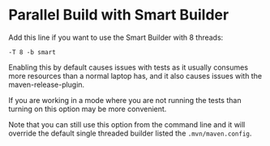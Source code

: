 # Parallel Build with Smart Builder

Add this line if you want to use the Smart Builder with 8 threads:

`-T 8 -b smart`

Enabling this by default causes issues with tests as it usually consumes more resources than a normal laptop has, and it also causes issues with the maven-release-plugin.

If you are working in a mode where you are not running the tests than turning on this option may be more convenient.

Note that you can still use this option from the command line and it will override the default single threaded builder listed the `.mvn/maven.config`.


